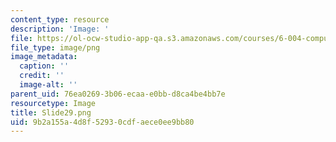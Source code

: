 ```yaml
---
content_type: resource
description: 'Image: '
file: https://ol-ocw-studio-app-qa.s3.amazonaws.com/courses/6-004-computation-structures-spring-2017/9b2a155a4d8f52930cdfaece0ee9bb80_Slide29.png
file_type: image/png
image_metadata:
  caption: ''
  credit: ''
  image-alt: ''
parent_uid: 76ea0269-3b06-ecaa-e0bb-d8ca4be4bb7e
resourcetype: Image
title: Slide29.png
uid: 9b2a155a-4d8f-5293-0cdf-aece0ee9bb80
---
```

